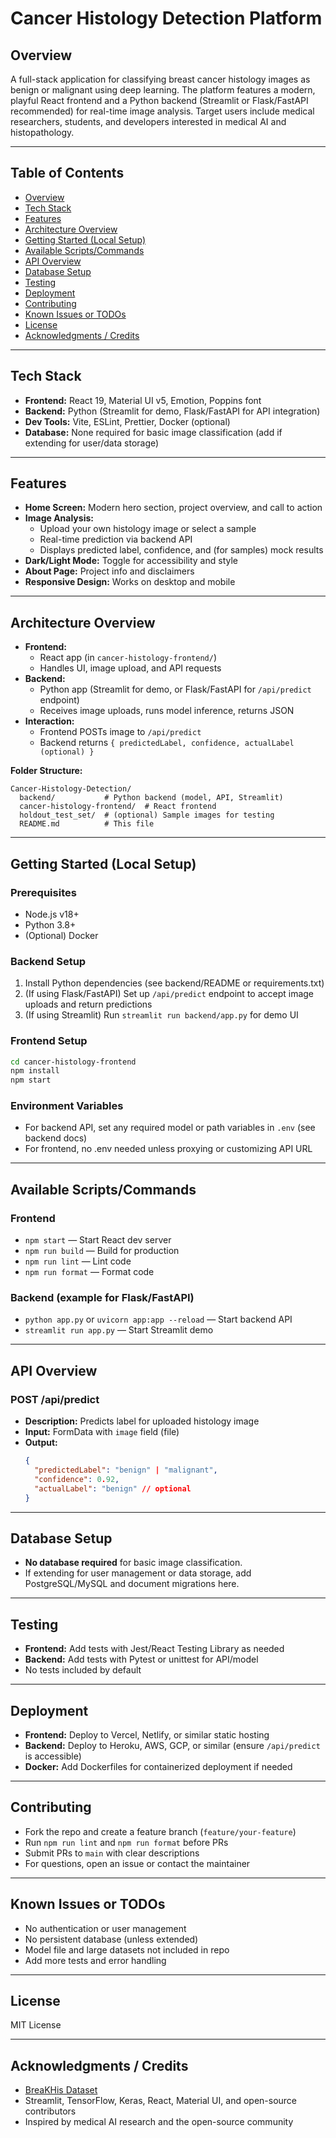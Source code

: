 # Cancer Histology Detection Platform

## Overview
A full-stack application for classifying breast cancer histology images as benign or malignant using deep learning. The platform features a modern, playful React frontend and a Python backend (Streamlit or Flask/FastAPI recommended) for real-time image analysis. Target users include medical researchers, students, and developers interested in medical AI and histopathology.

---

## Table of Contents
- [Overview](#overview)
- [Tech Stack](#tech-stack)
- [Features](#features)
- [Architecture Overview](#architecture-overview)
- [Getting Started (Local Setup)](#getting-started-local-setup)
- [Available Scripts/Commands](#available-scriptscommands)
- [API Overview](#api-overview)
- [Database Setup](#database-setup)
- [Testing](#testing)
- [Deployment](#deployment)
- [Contributing](#contributing)
- [Known Issues or TODOs](#known-issues-or-todos)
- [License](#license)
- [Acknowledgments / Credits](#acknowledgments--credits)

---

## Tech Stack
- **Frontend:** React 19, Material UI v5, Emotion, Poppins font
- **Backend:** Python (Streamlit for demo, Flask/FastAPI for API integration)
- **Dev Tools:** Vite, ESLint, Prettier, Docker (optional)
- **Database:** None required for basic image classification (add if extending for user/data storage)

---

## Features
- **Home Screen:** Modern hero section, project overview, and call to action
- **Image Analysis:**
  - Upload your own histology image or select a sample
  - Real-time prediction via backend API
  - Displays predicted label, confidence, and (for samples) mock results
- **Dark/Light Mode:** Toggle for accessibility and style
- **About Page:** Project info and disclaimers
- **Responsive Design:** Works on desktop and mobile

---

## Architecture Overview
- **Frontend:**
  - React app (in `cancer-histology-frontend/`)
  - Handles UI, image upload, and API requests
- **Backend:**
  - Python app (Streamlit for demo, or Flask/FastAPI for `/api/predict` endpoint)
  - Receives image uploads, runs model inference, returns JSON
- **Interaction:**
  - Frontend POSTs image to `/api/predict`
  - Backend returns `{ predictedLabel, confidence, actualLabel (optional) }`

**Folder Structure:**
```
Cancer-Histology-Detection/
  backend/           # Python backend (model, API, Streamlit)
  cancer-histology-frontend/  # React frontend
  holdout_test_set/  # (optional) Sample images for testing
  README.md          # This file
```

---

## Getting Started (Local Setup)

### Prerequisites
- Node.js v18+
- Python 3.8+
- (Optional) Docker

### Backend Setup
1. Install Python dependencies (see backend/README or requirements.txt)
2. (If using Flask/FastAPI) Set up `/api/predict` endpoint to accept image uploads and return predictions
3. (If using Streamlit) Run `streamlit run backend/app.py` for demo UI

### Frontend Setup
```bash
cd cancer-histology-frontend
npm install
npm start
```

### Environment Variables
- For backend API, set any required model or path variables in `.env` (see backend docs)
- For frontend, no .env needed unless proxying or customizing API URL

---

## Available Scripts/Commands

### Frontend
- `npm start` — Start React dev server
- `npm run build` — Build for production
- `npm run lint` — Lint code
- `npm run format` — Format code

### Backend (example for Flask/FastAPI)
- `python app.py` or `uvicorn app:app --reload` — Start backend API
- `streamlit run app.py` — Start Streamlit demo

---

## API Overview

### **POST /api/predict**
- **Description:** Predicts label for uploaded histology image
- **Input:** FormData with `image` field (file)
- **Output:**
  ```json
  {
    "predictedLabel": "benign" | "malignant",
    "confidence": 0.92,
    "actualLabel": "benign" // optional
  }
  ```

---

## Database Setup
- **No database required** for basic image classification.
- If extending for user management or data storage, add PostgreSQL/MySQL and document migrations here.

---

## Testing
- **Frontend:** Add tests with Jest/React Testing Library as needed
- **Backend:** Add tests with Pytest or unittest for API/model
- No tests included by default

---

## Deployment
- **Frontend:** Deploy to Vercel, Netlify, or similar static hosting
- **Backend:** Deploy to Heroku, AWS, GCP, or similar (ensure `/api/predict` is accessible)
- **Docker:** Add Dockerfiles for containerized deployment if needed

---

## Contributing
- Fork the repo and create a feature branch (`feature/your-feature`)
- Run `npm run lint` and `npm run format` before PRs
- Submit PRs to `main` with clear descriptions
- For questions, open an issue or contact the maintainer

---

## Known Issues or TODOs
- No authentication or user management
- No persistent database (unless extended)
- Model file and large datasets not included in repo
- Add more tests and error handling

---

## License
MIT License

---

## Acknowledgments / Credits
- [BreaKHis Dataset](https://www.kaggle.com/datasets/ambarish/breakhis)
- Streamlit, TensorFlow, Keras, React, Material UI, and open-source contributors
- Inspired by medical AI research and the open-source community

